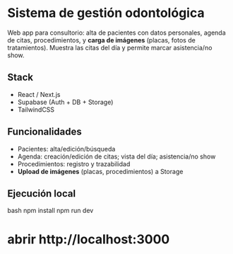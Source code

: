 # Sistema de gestión odontológica

Web app para consultorio: alta de pacientes con datos personales, agenda de citas, procedimientos, y **carga de imágenes** (placas, fotos de tratamientos). Muestra las citas del día y permite marcar asistencia/no show.

## Stack
- React / Next.js
- Supabase (Auth + DB + Storage)
- TailwindCSS

## Funcionalidades
- Pacientes: alta/edición/búsqueda
- Agenda: creación/edición de citas; vista del día; asistencia/no show
- Procedimientos: registro y trazabilidad
- **Upload de imágenes** (placas, procedimientos) a Storage

## Ejecución local
bash
npm install
npm run dev
# abrir http://localhost:3000
